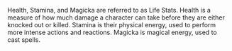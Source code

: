 Health, Stamina, and Magicka are referred to as Life Stats. Health is a measure of how much damage a character can take before they are either knocked out or killed. Stamina is their physical energy, used to perform more intense actions and reactions. Magicka is magical energy, used to cast spells.